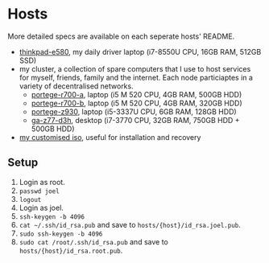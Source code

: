 # Hosts

More detailed specs are available on each seperate hosts' README.

- [thinkpad-e580](thinkpad-e580), my daily driver laptop (i7-8550U CPU, 16GB RAM, 512GB SSD)
- my cluster, a collection of spare computers that I use to host services for myself, friends, family and the internet. Each node particiaptes in a variety of decentralised networks.
  - [portege-r700-a](portege-r700-a), laptop (i5 M 520 CPU, 4GB RAM, 500GB HDD)
  - [portege-r700-b](portege-r700-b), laptop (i5 M 520 CPU, 4GB RAM, 320GB HDD)
  - [portege-z930](portege-z930), laptop (i5-3337U CPU, 6GB RAM, 128GB HDD)
  - [ga-z77-d3h](ga-z77-d3h), desktop (i7-3770 CPU, 32GB RAM, 750GB HDD + 500GB HDD)
- [my customised iso](iso), useful for installation and recovery

## Setup

1. Login as root.
2. `passwd joel`
3. `logout`
4. Login as joel.
5. `ssh-keygen -b 4096`
6. `cat ~/.ssh/id_rsa.pub` and save to `hosts/{host}/id_rsa.joel.pub`.
7. `sudo ssh-keygen -b 4096`
8. `sudo cat /root/.ssh/id_rsa.pub` and save to `hosts/{host}/id_rsa.root.pub`.

